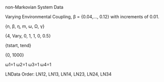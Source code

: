 non-Markovian System Data

Varying Environmental Coupling, β = {0.04,..., 0.12} with increments of 0.01.

{n, β, η, m, ω, Ω, γ}

{4, Vary, 0, 1, 1, 0, 0.5}

{tstart, tend}

{0, 1000}

ω1=1 ω2=1 ω3=1 ω4=1

LNData Order: LN12, LN13, LN14, LN23, LN24, LN34
